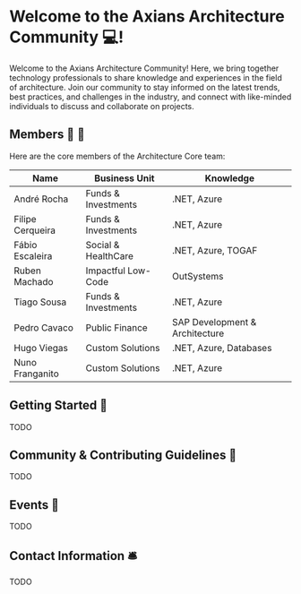 # Welcome to the Axians Architecture Community :computer:!

Welcome to the Axians Architecture Community! Here, we bring together technology professionals to share knowledge and experiences in the field of architecture. Join our community to stay informed on the latest trends, best practices, and challenges in the industry, and connect with like-minded individuals to discuss and collaborate on projects.

## Members :fist_right: :fist_left:

Here are the core members of the Architecture Core team:

|Name                |Business Unit                         |Knowledge|
|----------------|-------------------------------|-----------------------------|
|André Rocha|Funds & Investments            |.NET, Azure         |
|Filipe Cerqueira          |Funds & Investments            |.NET, Azure            |
|Fábio Escaleira          |Social & HealthCare|.NET, Azure, TOGAF
|Ruben Machado         |Impactful Low-Code|OutSystems
|Tiago Sousa          |Funds & Investments|.NET, Azure
|Pedro Cavaco          |Public Finance|SAP Development & Architecture
|Hugo Viegas          |Custom Solutions|.NET, Azure, Databases
|Nuno Franganito          |Custom Solutions|.NET, Azure


## Getting Started :rocket:

TODO

## Community & Contributing Guidelines :muscle:

TODO

## Events :tropical_drink:

TODO

## Contact Information :bellhop_bell:

TODO


